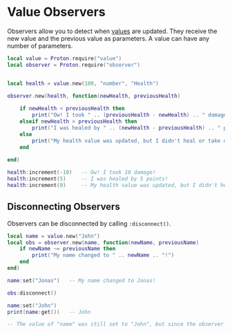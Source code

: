 # Value Observers

Observers allow you to detect when [values](values.md) are updated. They receive the new value and the previous value as parameters. A value can have any number of parameters.

``` lua linenums="1"
local value = Proton.require("value")
local observer = Proton.require("observer")


local health = value.new(100, "number", "Health")

observer.new(health, function(newHealth, previousHealth)
	
	if newHealth < previousHealth then
		print("Ow! I took " .. (previousHealth - newHealth) .. " damage!")
	elseif newHealth > previousHealth then
		print("I was healed by " .. (newHealth - previousHealth) .. " points!")
	else
		print("My health value was updated, but I didn't heal or take damage.")
	end
	
end)

health:increment(-10)   -- Ow! I took 10 damage!
health:increment(5)     -- I was healed by 5 points!
health:increment(0)     -- My health value was updated, but I didn't heal or take damage.
```

## Disconnecting Observers

Observers can be disconnected by calling `:disconnect()`.

``` lua linenums="1"
local name = value.new("John")
local obs = observer.new(name, function(newName, previousName)
	if newName ~= previousName then
		print("My name changed to " .. newName .. "!")
	end
end)

name:set("Jonas")   -- My name changed to Jonas!

obs:disconnect()

name:set("John")
print(name:get())   -- John

-- The value of "name" was still set to "John", but since the observer has been disconnected, it won't be printed.
```